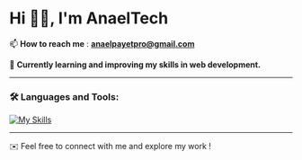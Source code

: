 # Hi 👋🏽, I'm AnaelTech  

📫 **How to reach me** : **anaelpayetpro@gmail.com**  

🌱 **Currently learning and improving my skills in web development.**  

---

### 🛠️ Languages and Tools:  

[![My Skills](https://skillicons.dev/icons?i=java,python,figma,angular,symfony,ubuntu,typescript,javascript&theme=dark)](https://skillicons.dev)

---

✉️ Feel free to connect with me and explore my work !
